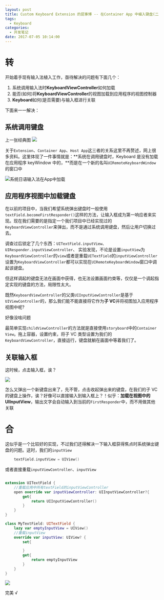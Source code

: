 ```yaml
---
layout: post
title: Custom Keyboard Extension 的屁事博 -- 在Container App 中植入键盘(二)
tags:
  - Keyboard
categories:
  - 开发笔记
date: 2017-07-05 10:14:00
---
```


# 转

开始着手现有输入法植入工作，亟待解决的问题有下面几个：

1. 系统调用输入法时**KeyboardViewController**如何加载
2. 能否(如何)将**KeyboardViewController**的视图加载到应用程序的视图控制器
3. **Keyboard**如何(是否需要)与输入框进行关联

下面来一一解决：

## 系统调用键盘

上一张经典图
![](https://ws1.sinaimg.cn/large/6b7d44cfgy1fh7yo4r6z6j21170s9q3z.jpg)

关于`Extension`、`Container App`、`Host App`这三者的关系这里不再赘述，网上很多资料。这里体现了一件事情就是：**系统在调用键盘时，Keyboard 是没有加载在应用程序 keyWindow 中的，**而是在一个新的名叫`UIRemoteKeyboardWindow`的窗口中

![系统日语输入法在App中加载](https://ws1.sinaimg.cn/large/6b7d44cfgy1fh7zfyf2lsj20qx0ifdi8.jpg)

## 应用程序视图中加载键盘

在以前的项目中，当我们希望系统弹出键盘时一般使用`textField.becomeFirstResponder()`这样的方法，让输入框成为第一响应者来实现。现在我们需要的是指定一个我们项目中已经实现过的`KeyboardViewController`来弹出，而不是通过系统调用键盘，然后让用户切换过去。

调查过后锁定了几个东西：`UITextField.inputView`、`UIResponder.inputViewController`、
实验发现，不论是设置`inputView`为`KeyboardViewController`的`view`或者是重载`UITextField`的`inputViewController`设置为`KeyboardViewController`都可以实现在`UIRemoteKeyboardWindow`窗口中调起该键盘。

但这样调起的键盘无法在画面中获得，也无法设置画面约束等，仅仅是一个调起指定实现的键盘的方法，局限性太大。

既然`KeyboardViewController`的父类`UIInputViewController`是基于`UIViewController`的，那么我们能不能直接将它作为**子 VC**并将视图加入应用程序视图中呢?

好像没啥问题

最简单实现`childViewController`的方法就是直接使用`storyboard`中的`Container View`。拖上容器，设置约束，将子 VC 类型设置为我们的`KeyboardViewController`，直接运行，键盘就躺在画面中等着我们了。

## 关联输入框

这时候，点击输入框，诶？

![](http://ww1.sinaimg.cn/large/6b7d44cfgy1fh88zea8k3j20r41h8jup.jpg)

怎么又弹出一个新键盘出来了，先不管，点击收起弹出来的键盘，在我们的子 VC 的键盘上操作，诶？好像可以直接输入到输入框上？！似乎：**加载在视图中的 UIInputView**，输出文字会自动输入到当前的`FirstResponder`中，而不用做其他关联

# 合

这似乎是一个比较好的实现，不过我们还得解决一下输入框获得焦点时系统弹出键盘的问题。这时，我们的`inputView`

```swift
	textField.inputView = UIView()
```

或者直接重载`inputViewController`、`inputView`

```swift

extension UITextField {
	//重载应用中所有textField的inputViewController
    open override var inputViewController: UIInputViewController?{
        get{
            return UIInputViewController()
        }
    }
}

class MyTextField: UITextField {
    lazy var emptyInputView = UIView()
    //重载inputView
    override var inputView: UIView? {
        set{

        }
        get{
            return emptyInputView
        }
    }
}

```

![](http://ww1.sinaimg.cn/large/6b7d44cfgy1fh8azll0zij20r41h840n.jpg)

完美 √
